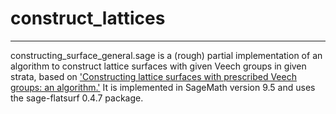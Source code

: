 # construct_lattices
***
constructing_surface_general.sage is a (rough) partial implementation of an algorithm to construct lattice surfaces with given Veech groups in given strata, based on ['Constructing lattice surfaces with prescribed Veech groups: an algorithm.'](https://arxiv.org/abs/2111.14512)  It is implemented in SageMath version 9.5 and uses the sage-flatsurf 0.4.7 package.
